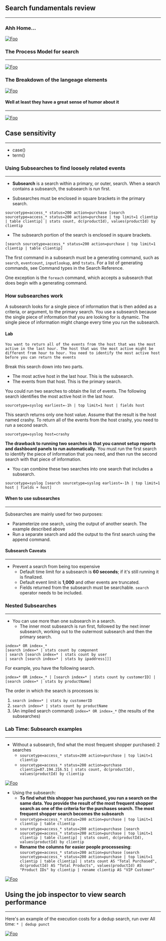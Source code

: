 ## Search fundamentals review
----
### Ahh Home...
[![Foo](https://www.learnsplunk.com/uploads/2/7/1/9/2719363/7109108_orig.png)](https://www.learnsplunk.com/uploads/2/7/1/9/2719363/7109108_orig.png) 

### The Process Model for search
----
[![Foo](https://dev.splunk.com/web_assets/developers/devguide/Filter.jpg)](https://dev.splunk.com/web_assets/developers/devguide/Filter.jpg) 


### The Breakdown of the langeage elements
[![Foo](https://image.slidesharecdn.com/powerofsplv105-160714211141/95/power-of-splunk-search-processing-language-spl-8-638.jpg?cb=1468530881)](https://image.slidesharecdn.com/powerofsplv105-160714211141/95/power-of-splunk-search-processing-language-spl-8-638.jpg?cb=1468530881) 

#### Well at least they have a great sense of humor about it
----
[![Foo](https://slideplayer.com/slide/1633086/7/images/22/Splunk+Search+Processing+Language.jpg)](https://slideplayer.com/slide/1633086/7/images/22/Splunk+Search+Processing+Language.jpg) 


## Case sensitivity
----
* case() 
* term()


### Using Subsearches to find loosely related events
----
* **Subsearch** is a search within a primary, or outer, search. When a search contains a subsearch, the subsearch is run first.

* Subsearches must be enclosed in square brackets in the primary search.

`sourcetype=access_* status=200 action=purchase [search sourcetype=access_* status=200 action=purchase | top limit=1 clientip | table clientip] | stats count, dc(productId), values(productId) by clientip`

* The subsearch portion of the search is enclosed in square brackets.

`[search sourcetype=access_* status=200 action=purchase | top limit=1 clientip | table clientip]`

The first command in a subsearch must be a generating command, such as `search`, `eventcount`, `inputlookup`, and `tstats`. For a list of generating commands, see Command types in the Search Reference.

One exception is the `foreach` command, which accepts a subsearch that does begin with a generating command.  

### How subsearches work

A subsearch looks for a single piece of information that is then added as a criteria, or argument, to the primary search. You use a subsearch because the single piece of information that you are looking for is dynamic. The single piece of information might change every time you run the subsearch. 

#### Lab
`You want to return all of the events from the host that was the most active in the last hour. The host that was the most active might be different from hour to hour. You need to identify the most active host before you can return the events`
 
Break this search down into two parts.

* The most active host in the last hour. This is the subsearch.
* The events from that host. This is the primary search.


You could run two searches to obtain the list of events. The following search identifies the most active host in the last hour.

`sourcetype=syslog earliest=-1h | top limit=1 host | fields host`

This search returns only one host value. Assume that the result is the host named crashy. To return all of the events from the host crashy, you need to run a second search.

`sourcetype=syslog host=crashy`

**The drawback to running two searches is that you cannot setup reports and dashboard panels to run automatically.** You must run the first search to identify the piece of information that you need, and then run the second search with that piece of information.

* You can combine these two searches into one search that includes a subsearch.

`sourcetype=syslog [search sourcetype=syslog earliest=-1h | top limit=1 host | fields + host]` 
 
#### When to use subsearches
-----
Subsearches are mainly used for two purposes:
* Parameterize one search, using the output of another search. The example described above
* Run a separate search and add the output to the first search using the append command. 

#### Subsearch Caveats
----
* Prevent a search from being too expensive
    * Default time limit for a subsearch is **60 seconds**; if it's still running it is finalized.
    * Default event limit is **1,000** and other events are truncated. 
    * Fields returned from the subsearch must be searchable. `search` operator needs to be included. 
  
### Nested Subsearches
----
* You can use more than one subsearch in a search.
    * The inner most subsearch is run first, followed by the next inner subsearch, working out to the outermost subsearch and then the primary search. 

```
index=* OR index=_* 
[search index=* | stats count by component 
| search [search index=* | stats count by user 
| search [search index=* | stats by ipaddress]]]
```
 
For example, you have the following search.

`index=* OR index=_* | [search index=* | stats count by customerID] | [search index=* | stats by productName]`

The order in which the search is processes is:

1. `search index=* | stats by customerID`
2. `search index=* | stats count by productName`
3. (An implied search command) `index=* OR index=_*` (the results of the subsearches)

### Lab Time: Subsearch examples
----
* Without a subsearch, find what the most frequent shopper purchased: 2 searches
    * `sourcetype=access_* status=200 action=purchase | top limit=1 clientip`
    * `sourcetype=access_* status=200 action=purchase clientip=87.194.216.51 | stats count, dc(productId), values(productId) by clientip`

[![Foo](https://www.loggly.com/wp-content/uploads/2019/03/LG-Blog-Body-SplunkCloudvsLoggly-Size-Q119-1-700x393.png)](https://www.loggly.com/wp-content/uploads/2019/03/LG-Blog-Body-SplunkCloudvsLoggly-Size-Q119-1-700x393.png) 
    
* Using the subsearch:
    * **To find what this shopper has purchased, you run a search on the same data. You provide the result of the most frequent shopper search as one of the criteria for the purchases search.  The most frequent shopper search becomes the subsearch**
    * `sourcetype=access_* status=200 action=purchase | top limit=1 clientip | table clientip`
    * `sourcetype=access_* status=200 action=purchase [search sourcetype=access_* status=200 action=purchase | top limit=1 clientip | table clientip] | stats count, dc(productId), values(productId) by clientip`
    * **Rename the columns for easier people processesing**: `sourcetype=access_* status=200 action=purchase [search sourcetype=access_* status=200 action=purchase | top limit=1 clientip | table clientip] | stats count AS "Total Purchased", dc(productId) AS "Total Products", values(productId) AS "Product IDs" by clientip | rename clientip AS "VIP Customer"`  
    
[![Foo](https://www.loggly.com/wp-content/uploads/2019/03/LG-Blog-Body-SplunkCloudvsLoggly-Size-Q119-1-700x393.png)](https://www.loggly.com/wp-content/uploads/2019/03/LG-Blog-Body-SplunkCloudvsLoggly-Size-Q119-1-700x393.png) 
     
##  Using the job inspector to view search performance
------
Here's an example of the execution costs for a dedup search, run over All time:
`* | dedup punct`

[![Foo](https://docs.splunk.com/images/1/19/SearchInspectorExecCostsDedupEx.png)](https://docs.splunk.com/images/1/19/SearchInspectorExecCostsDedupEx.png) 
